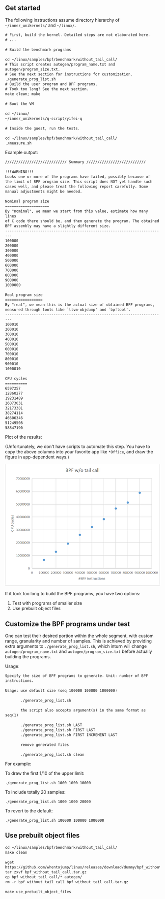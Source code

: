## Get started

The following instructions assume directory hierarchy of `~/inner_unikernels/` and `~/linux/`.

```shell
# First, build the kernel. Detailed steps are not elaborated here.
# ...

# Build the benchmark programs

cd ~/linux/samples/bpf/benchmark/without_tail_call/
# This script creates autogen/program_name.txt and autogen/program_size.txt.
# See the next section for instructions for customization.
./generate_prog_list.sh
# Build the user program and BPF programs.
# Took too long? See the next section.
make clean; make

# Boot the VM

cd ~/linux/
~/inner_unikernels/q-script/yifei-q

# Inside the guest, run the tests.

cd ~/linux/samples/bpf/benchmark/without_tail_call/
./measure.sh
```

Example output:

```
//////////////////////////// Summary ///////////////////////////

!!!WARNING!!!
Looks one or more of the programs have failed, possibly because of
the limit of BPF program size. This script does NOT yet handle such
cases well, and please treat the following report carefully. Some
manual adjustments might be needed.

Nominal program size
====================
By "nominal", we mean we start from this value, estimate how many lines
of C code there should be, and then generate the program. The obtained
BPF assembly may have a slightly different size.
-------------------------------------------------------------------------
100000
200000
300000
400000
500000
600000
700000
800000
900000
1000000

Real program size
=================
By "real", we mean this is the actual size of obtained BPF programs,
measured through tools like `llvm-objdump' and `bpftool'.
-------------------------------------------------------------------------
100010
200010
300010
400010
500010
600010
700010
800010
900010
1000010

CPU cycles
==========
6597257
12860277
19231489
26073031
32173381
38274114
46606346
51249508
58847190
```

Plot of the results:

(Unfortunately, we don't have scripts to automate this step. You have to copy the above columns into your favorite app like `*Office`, and draw the figure in app-dependent ways.)

![plot.png](plot.png)

If it took too long to build the BPF programs, you have two options:

1. Test with programs of smaller size
2. Use prebuilt object files

## Customize the BPF programs under test

One can test their desired portion within the whole segment, with custom range, granularity and number of samples. This is achieved by providing extra arguments to `./generate_prog_list.sh`, which inturn will change `autogen/program_name.txt` and `autogen/program_size.txt` before actually building the programs.

Usage:

```
Specify the size of BPF programs to generate. Unit: number of BPF instructions.

Usage: use default size (seq 100000 100000 1000000)

       ./generate_prog_list.sh

       the script also accepts argument(s) in the same format as seq(1)

       ./generate_prog_list.sh LAST
       ./generate_prog_list.sh FIRST LAST
       ./generate_prog_list.sh FIRST INCREMENT LAST

       remove generated files

       ./generate_prog_list.sh clean
```

For example:

To draw the first 1/10 of the upper limit:

```shell
./generate_prog_list.sh 1000 1000 10000
```

To include totally 20 samples:

```shell
./generate_prog_list.sh 1000 1000 20000
```

To revert to the default:

```shell
./generate_prog_list.sh 100000 100000 1000000
```

## Use prebuilt object files

```shell
cd ~/linux/samples/bpf/benchmark/without_tail_call/
make clean

wget https://github.com/whentojump/linux/releases/download/dummy/bpf_without_tail_call.tar.gz
tar zxvf bpf_without_tail_call.tar.gz
cp bpf_without_tail_call/* autogen/
rm -r bpf_without_tail_call bpf_without_tail_call.tar.gz

make use_prebuilt_object_files
```
